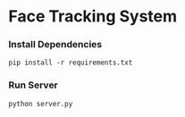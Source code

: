 # Face Tracking System

### Install Dependencies

`
pip install -r requirements.txt
`

### Run Server

`
python server.py
`
